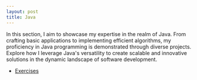 ```yaml
---
layout: post
title: Java
---
```


In this section, I aim to showcase my expertise in the realm of Java. From crafting basic applications to implementing efficient algorithms, my proficiency in Java programming is demonstrated through diverse projects. Explore how I leverage Java's versatility to create scalable and innovative solutions in the dynamic landscape of software development.

-  [Exercises][github-exercises]

[github-exercises]: https://github.com/it-moisesmoreno/Java